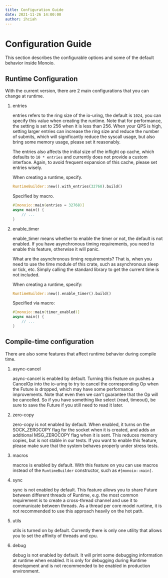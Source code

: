 ```yaml
---
title: Configuration Guide
date: 2021-11-26 14:00:00
author: ihciah
---
```


# Configuration Guide

This section describes the configurable options and some of the default behavior inside Monoio.

## Runtime Configuration
With the current version, there are 2 main configurations that you can change at runtime.
1. entries

    entries refers to the ring size of the io-uring, the default is `1024`, you can specify this value when creating the runtime. Note that for performance, the setting is set to 256 when it is less than 256. When your QPS is high, setting larger entries can increase the ring size and reduce the number of submits, which will significantly reduce the syscall usage, but also bring some memory usage, please set it reasonably.

    The entries also affects the initial size of the inflight op cache, which defaults to `10 * entries` and currently does not provide a custom interface. Again, to avoid frequent expansion of this cache, please set entries wisely.

    When creating a runtime, specify.
    ```rust
    RuntimeBuilder::new().with_entries(32768).build()
    ```
    Specified by macro.
    ```rust
    #[monoio::main(entries = 32768)]
    async main() {
        // ...
    }
    ```

2. enable_timer

    enable_timer means whether to enable the timer or not, the default is not enabled. If you have asynchronous timing requirements, you need to enable this feature, otherwise it will panic.

    What are the asynchronous timing requirements? That is, when you need to use the time module of this crate, such as asynchronous sleep or tick, etc. Simply calling the standard library to get the current time is not included.

    When creating a runtime, specify:
    ```rust
    RuntimeBuilder::new().enable_timer().build()
    ```
    Specified via macro:
    ```rust
    #[monoio::main(timer_enabled)]
    async main() {
        // ...
    }
    ```

## Compile-time configuration
There are also some features that affect runtime behavior during compile time.
1. async-cancel

    async-cancel is enabled by default. Turning this feature on pushes a CancelOp into the io-uring to try to cancel the corresponding Op when the Future is dropped, which may have some performance improvements. Note that even then we can't guarantee that the Op will be cancelled. So if you have something like select {read, timeout}, be sure to save the Future if you still need to read it later.

2. zero-copy

    zero-copy is not enabled by default. When enabled, it turns on the SOCK_ZEROCOPY flag for the socket when it is created, and adds an additional MSG_ZEROCOPY flag when it is sent. This reduces memory copies, but is not stable in our tests. If you want to enable this feature, please make sure that the system behaves properly under stress tests.

3. macros

    macros is enabled by default. With this feature on you can use macros instead of the `RuntimeBuilder` constructor, such as `#[monoio::main]`.

4. sync

    sync is not enabled by default. This feature allows you to share Future between different threads of Runtime, e.g. the most common requirement is to create a cross-thread channel and use it to communicate between threads. As a thread per core model runtime, it is not recommended to use this approach heavily on the hot path.

5. utils

    utils is turned on by default. Currently there is only one utility that allows you to set the affinity of threads and cpu.

6. debug

    debug is not enabled by default. It will print some debugging information at runtime when enabled. It is only for debugging during Runtime development and is not recommended to be enabled in production environment.
